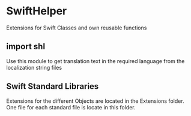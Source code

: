 # SwiftHelper
Extensions for Swift Classes and own reusable functions

## import shl

Use this module to get translation text in the required language from the localization string files

## Swift Standard Libraries

Extensions for the different Objects are located in the Extensions folder. One file for each standard file is locate in this folder.